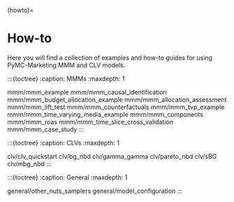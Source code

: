 (howto)=
# How-to

Here you will find a collection of examples and how-to guides for using PyMC-Marketing MMM and CLV models.

:::{toctree}
:caption: MMMs
:maxdepth: 1

mmm/mmm_example
mmm/mmm_causal_identification
mmm/mmm_budget_allocation_example
mmm/mmm_allocation_assessment
mmm/mmm_lift_test
mmm/mmm_counterfactuals
mmm/mmm_tvp_example
mmm/mmm_time_varying_media_example
mmm/mmm_components
mmm/mmm_roas
mmm/mmm_time_slice_cross_validation
mmm/mmm_case_study
:::

:::{toctree}
:caption: CLVs
:maxdepth: 1

clv/clv_quickstart
clv/bg_nbd
clv/gamma_gamma
clv/pareto_nbd
clv/sBG
clv/mbg_nbd
:::

:::{toctree}
:caption: General
:maxdepth: 1

general/other_nuts_samplers
general/model_configuration
:::
